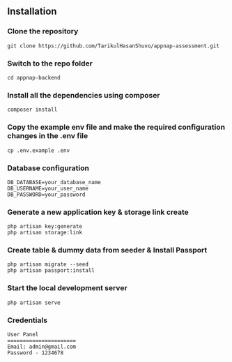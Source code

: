 

## Installation

### Clone the repository

    git clone https://github.com/TarikulHasanShuvo/appnap-assessment.git

### Switch to the repo folder

    cd appnap-backend

### Install all the dependencies using composer

    composer install

### Copy the example env file and make the required configuration changes in the .env file

    cp .env.example .env

### Database configuration

    DB_DATABASE=your_database_name
    DB_USERNAME=your_user_name
    DB_PASSWORD=your_password

### Generate a new application key & storage link create 

    php artisan key:generate
    php artisan storage:link
    

### Create table & dummy data from seeder & Install Passport

    php artisan migrate --seed
    php artisan passport:install

### Start the local development server

    php artisan serve

### Credentials

    User Panel 
    ======================
    Email: admin@gmail.com 
    Password - 1234678
 
